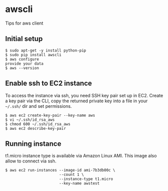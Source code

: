 # awscli
Tips for aws client

## Initial setup
```
$ sudo apt-get -y install python-pip
$ sudo pip install awscli
$ aws configure
provide your data
$ aws --version
```

## Enable ssh to EC2 instance
To access the instance via ssh, you need SSH key pair set up in EC2.
Create a key pair via the CLI, copy the returned private key into a file in your
`~/.ssh/` dir and set permissions.

```
$ aws ec2 create-key-pair --key-name aws
$ vi ~/.ssh/id_rsa_aws
$ chmod 600 ~/.ssh/id_rsa_aws
$ aws ec2 describe-key-pair
```


## Running instance
t1.micro instance type is available via Amazon Linux AMI.
This image also allow to connect via ssh.

```
$ aws ec2 run-instances --image-id ami-7b3db00c \
                        --count 1 \
                        --instance-type t1.micro
                        --key-name awstest
```
